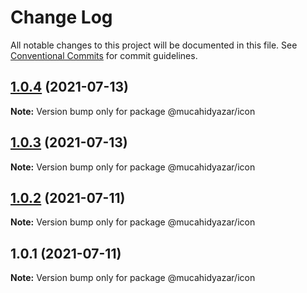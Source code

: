 # Change Log

All notable changes to this project will be documented in this file.
See [Conventional Commits](https://conventionalcommits.org) for commit guidelines.

## [1.0.4](https://github.com/mucahidyazar/web-components/compare/@mucahidyazar/icon@1.0.3...@mucahidyazar/icon@1.0.4) (2021-07-13)

**Note:** Version bump only for package @mucahidyazar/icon





## [1.0.3](https://github.com/mucahidyazar/web-components/compare/@mucahidyazar/icon@1.0.2...@mucahidyazar/icon@1.0.3) (2021-07-13)

**Note:** Version bump only for package @mucahidyazar/icon






## [1.0.2](https://github.com/mucahidyazar/web-components/compare/@mucahidyazar/icon@1.0.1...@mucahidyazar/icon@1.0.2) (2021-07-11)

**Note:** Version bump only for package @mucahidyazar/icon





## 1.0.1 (2021-07-11)

**Note:** Version bump only for package @mucahidyazar/icon
